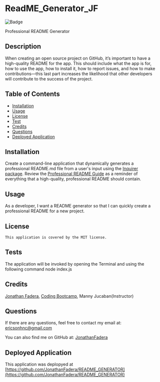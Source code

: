 
# ReadME_Generator_JF

![Badge](https://img.shields.io/badge/License-MIT-blue.svg)

Professional README Generator

## Description 
When creating an open source project on GitHub, it’s important to have a high-quality README for the app. This should include what the app is for, how to use the app, how to install it, how to report issues, and how to make contributions&mdash;this last part increases the likelihood that other developers will contribute to the success of the project. 

## Table of Contents 
- [Installation](#installation)
- [Usage](#usage)
- [License](#license)
- [Test](#tests)
- [Credits](#credits)
- [Questions](#questions)
- [Deployed Application](#deployed-application)

## Installation
Create a command-line application that dynamically generates a professional README.md file from a user's input using the [Inquirer package](https://www.npmjs.com/package/inquirer/v/8.2.4). Review the [Professional README Guide](https://coding-boot-camp.github.io/full-stack/github/professional-readme-guide) as a reminder of everything that a high-quality, professional README should contain. 

## Usage
As a developer, I want a README generator so that I can quickly create a professional README for a new project.

## License
    This application is covered by the MIT license.

## Tests
The application will be invoked by opening the Terminal and using the following command node index.js

## Credits
[Jonathan Fadera](https://github.com/JonathanFadera), [Coding Bootcamp](https://github.com/coding-boot-camp/potential-enigma), Manny Jucaban(Instructor)

## Questions
If there are any questions, feel free to contact my email at: ericsonhnc@gmail.com

You can also find me on GitHub at: [JonathanFadera](https://www.github.com/JonathanFadera)

## Deployed Application
This application was deplopyed at [https://github.com/JonathanFadera/README_GENERATOR](https://github.com/JonathanFadera/README_GENERATOR)
